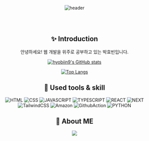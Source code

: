 <div align="center"> 

![header](https://capsule-render.vercel.app/api?type=venom&text=Hyobiin9)


 <br/>
 <br/>

 ## :sparkles: Introduction
 안녕하세요! 웹 개발을 위주로 공부하고 있는 박효빈입니다.

 [![hyobiin9's GitHub stats](https://github-readme-stats.vercel.app/api?username=hyobiin9)](https://github.com/hyobiin9/github-readme-stats)
 
 [![Top Langs](https://github-readme-stats.vercel.app/api/top-langs/?username=hyobiin9&layout=donut)](https://github.com/hyobiin9/github-readme-stats)


## :notebook: Used tools & skill

![HTML](https://img.shields.io/badge/HTML5-E34F26?style=for-the-badge&logo=html5&logoColor=white])
![CSS](https://img.shields.io/badge/CSS3-1572B6?style=for-the-badge&logo=css3&logoColor=white)
![JAVASCRIPT](https://img.shields.io/badge/JavaScript-F7DF1E?style=for-the-badge&logo=JavaScript&logoColor=white)
![TYPESCRIPT](https://img.shields.io/badge/TypeScript-007ACC?style=for-the-badge&logo=typescript&logoColor=white)
![REACT](https://img.shields.io/badge/React-20232A?style=for-the-badge&logo=react&logoColor=61DAFB)
![NEXT](https://img.shields.io/badge/Next.js-000?logo=nextdotjs&logoColor=fff&style=for-the-badge)
![TailwindCSS](https://img.shields.io/badge/Tailwind_CSS-38B2AC?style=for-the-badge&logo=tailwind-css&logoColor=white)
![Amazon](https://img.shields.io/badge/Amazon_AWS-FF9900?style=for-the-badge&logo=amazonaws&logoColor=white)
![GithubAction](https://img.shields.io/badge/GitHub_Actions-2088FF?style=for-the-badge&logo=github-actions&logoColor=white)
![PYTHON](https://img.shields.io/badge/Python-3776AB?style=for-the-badge&logo=python&logoColor=white)


## :eyes: About ME
<a href="https://velog.io/@hyobiin9/posts" target="_blank"><img src="https://img.shields.io/badge/Velog-20C997?style=flat&logo=Velog&logoColor=white"/></a>
